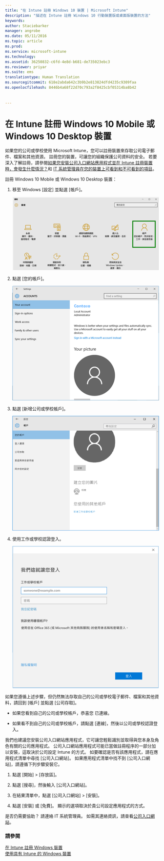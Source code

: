 ```yaml
---
title: "在 Intune 註冊 Windows 10 裝置 | Microsoft Intune"
description: "描述在 Intune 註冊 Windows 10 行動裝置版或桌面版裝置的方法"
keywords: 
author: Staciebarker
manager: angrobe
ms.date: 05/11/2016
ms.topic: article
ms.prod: 
ms.service: microsoft-intune
ms.technology: 
ms.assetid: 36250832-c6fd-4e8d-b681-de735023ebc3
ms.reviewer: priyar
ms.suite: ems
translationtype: Human Translation
ms.sourcegitcommit: 618e2abda642c3b9b2e813824dfd4235c9309faa
ms.openlocfilehash: 8446b4a68f22d70c793a2f8425cbf05314ba8b42


---
```



# 在 Intune 註冊 Windows 10 Mobile 或 Windows 10 Desktop 裝置

如果您的公司或學校使用 Microsoft Intune，您可以註冊裝置來存取公司電子郵件、檔案和其他資源。 註冊您的裝置，可讓您的組織保護公司資料的安全。 若要深入了解註冊，請參閱[如果您安裝公司入口網站應用程式並在 Intune 註冊裝置時，會發生什麼情況？](what-happens-if-you-install-the-company-portal-app-and-enroll-your-device-in-intune-windows.md)和 [IT 系統管理員在您的裝置上可看到和不可看到的項目](what-can-your-it-administrator-see-when-you-enroll-your-device-in-intune-windows.md)。


註冊 Windows 10 Mobile 或 Windows 10 Desktop 裝置：

1.  移至 Windows [設定] 並點選 [帳戶]。

    ![settings-accounts](./media/W10-enroll-1-settings-accounts.png)

2.  點選 [您的帳戶]。

    ![your-account](./media/W10-enroll-2-accounts-your-account.png)

3.  點選 [新增公司或學校帳戶]。

    ![add-work-school-account](./media/W10-enroll-3-add-work-school-acct.png)

4.  使用工作或學校認證登入。

    ![sign-in](./media/W10-enroll-4-sign-in.png)

如果您遵循上述步驟，但仍然無法存取自己的公司或學校電子郵件、檔案和其他資料，請回到 [帳戶] 並點選 [公司存取]。

-   如果您看到自己的公司或學校帳戶，恭喜您 已連線。

-   如果看不到自己的公司或學校帳戶，請點選 [連線]，然後以公司或學校認證登入。

我們也建議您安裝公司入口網站應用程式，它可讓您輕鬆識別並取得與您本身及角色有關的公司應用程式。 公司入口網站應用程式可能已當做註冊程序的一部分加以安裝，這取決於公司設定 Intune 的方式。 如要確認是否有該應用程式，請在應用程式清單中尋找 [公司入口網站]。 如果應用程式清單中找不到 [公司入口網站]，請遵循下列步驟安裝它。

1.  點選 [開始] &gt; [存放區]。

2.  點選 [搜尋]，然後輸入 [公司入口網站]。

3.  在結果清單中，點選 [公司入口網站] &gt; [安裝]。

4.  點選 [安裝] 或 [免費]。 顯示的選項取決於貴公司設定應用程式的方式。

是否仍需要協助？ 請連絡 IT 系統管理員。 如需其連絡資訊，請查看[公司入口網站](http://portal.manage.microsoft.com)。

### 請參閱
[在 Intune 註冊 Windows 裝置](enroll-your-device-in-intune-windows.md)</br>
[使用具有 Intune 的 Windows 裝置](using-your-windows-device-with-intune.md)



<!--HONumber=Jul16_HO4-->


